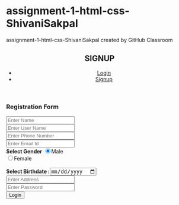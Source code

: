 # assignment-1-html-css-ShivaniSakpal
assignment-1-html-css-ShivaniSakpal created by GitHub Classroom
<!DOCTYPE html>
<html lang="en">
<head>
    <meta charset="UTF-8">
    <meta name="viewport" content="width=device-width, initial-scale=1.0">
    <meta http-equiv="X-UA-Compatible" content="ie=edge">
    <link rel="stylesheet" href="style.css">
    <title>Form - Signup</title>
</head>
<body>
    <header>
        <h2 class="logo">SIGNUP</h2>
        <nav>
        <ul class="nav-links">
            <li><a class="nav-link" href="index.html">Login</a></li>
            <li><a class="nav-link" href="signup.html">Signup</a></li>
        </ul>
        </nav>
    </header>
    <main>
        <div class="box-container">
            <form class="box-register">
                <h3>Registration Form</h3>
                <input type="text" placeholder="Enter Name" name="name" required><br>
                <input type="text" placeholder="Enter User Name" name="uname" required><br>
                <input type="text" placeholder="Enter Phone Number" name="pnum" required><br>
                <input type="email" placeholder="Enter Email Id" name="email" required><br>
                <label><b>Select Gender</b></label>
                <input type="radio" name="gender" value="male" checked><span>Male</span><br>
                <input type="radio" name="gender" value="female"><span>Female</span><br>
                <br>
                <label><b>Select Birthdate :</b></label><input type="date" name="bday">
                <br>
                <input type="text" placeholder="Enter Address" name="address"><br>
                <input type="password" placeholder="Enter Password" name="password" required><br>
                <button type="submit">Login</button>
            </form>
        </div>
    </main>
</body>
</html>
